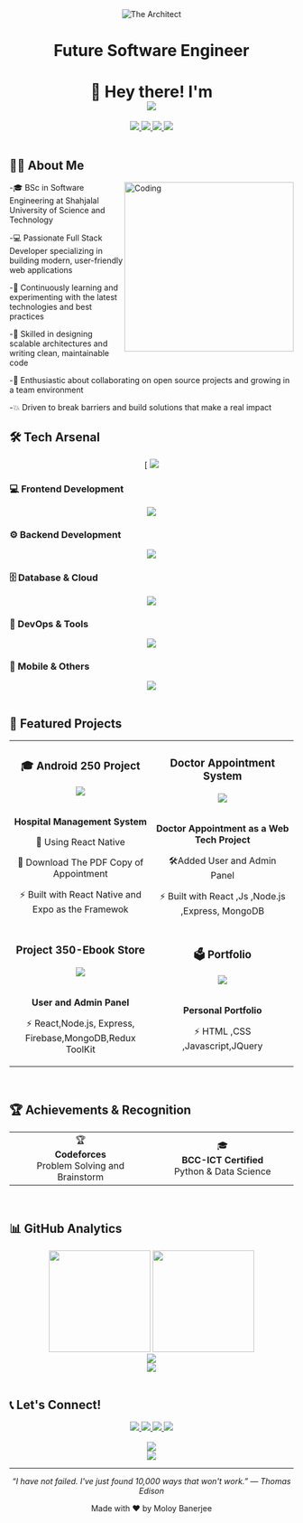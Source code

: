 <div align="center">
  <img src="https://media.giphy.com/media/l0MYt5jPR6QX5pnqM/giphy.gif" alt="The Architect" />
  <h1>Future Software Engineer</h1>
</div>

<h1 align="center">
  👋
  Hey there! I'm 
  <br/>
  <img src="https://readme-typing-svg.demolab.com?font=Righteous&size=28&duration=3000&pause=1000&color=0E7490&center=true&vCenter=true&width=450&lines=Moloy+Banerjee;Full+Stack+MERN+Developer;Open+Source+Contributor;Software+Engineer" />
</h1>

<div align="center">
   <a href="https://itsmoloy.github.io/Portfolio/">
     <img src="https://img.shields.io/badge/Portfolio-255E63?style=for-the-badge&logo=About.me&logoColor=white" />
  </a>
  <a href="mailto:moloy21@student.sust.edu">
    <img src="https://img.shields.io/badge/Gmail-D14836?style=for-the-badge&logo=gmail&logoColor=white" />
  </a>
  <a href="https://linkedin.com/in/Moloy_Banerjee/">
    <img src="https://img.shields.io/badge/LinkedIn-0077B5?style=for-the-badge&logo=linkedin&logoColor=white" />
  </a>
  <a href="https://github.com/ItsMoloy">
    <img src="https://img.shields.io/badge/GitHub-100000?style=for-the-badge&logo=github&logoColor=white" />
  </a>
</div>

<br/>

## 👨‍💻 About Me

<img align="right" alt="Coding" width="300" src="https://media.giphy.com/media/3o7TKU8RvQuomFfUUU/giphy.gif">

-🎓 BSc in Software Engineering at Shahjalal University of Science and Technology

-💻 Passionate Full Stack Developer specializing in building modern, user-friendly web applications

-🌱 Continuously learning and experimenting with the latest technologies and best practices

-🔧 Skilled in designing scalable architectures and writing clean, maintainable code

-🤝 Enthusiastic about collaborating on open source projects and growing in a team environment

-💥 Driven to break barriers and build solutions that make a real impact
<br/>

## 🛠️ Tech Arsenal

<div align="center">
 [ <img src="https://readme-typing-svg.demolab.com?font=Righteous&size=25&duration=2000&pause=500&color=F39C12&center=true&vCenter=true&width=1000&lines=Full+Stack+Developer+%7C+MERN+Specialist+%7C+Problem+Solver" />
</div>

### 💻 Frontend Development

<div align="center">
  <img src="https://skillicons.dev/icons?i=react,js,ts,html,css,tailwind,materialui,redux,bootstrap" />
</div>

### ⚙️ Backend Development

<div align="center">
  <img src="https://skillicons.dev/icons?i=nodejs,express,python,java,cpp,php,graphql" />
</div>

### 🗄️ Database & Cloud

<div align="center">
  <img src="https://skillicons.dev/icons?i=mongodb,mysql,firebase,supabase,cloudflare" />
</div>

### 🔧 DevOps & Tools

<div align="center">
  <img src="https://skillicons.dev/icons?i=git,github,vercel,vscode,postman,figma" />
</div>

### 📱 Mobile & Others

<div align="center">
  <img src="https://skillicons.dev/icons?i=androidstudio,flutter,dart,tensorflow,opencv,kotlin,React Native" />
</div>

<br/>

## 🚀 Featured Projects

<div align="center">
  <table>
    <tr>
      <td width="50%">
        <h3 align="center">🎓 Android 250 Project </h3>
        <div align="center">
          <a href="https://github.com/ItsMoloy/Android_250.git" target="_blank">
            <img src="https://img.shields.io/badge/Live-Demo-success?style=for-the-badge&logo=vercel" />
          </a>
          <br/><br/>
          <p><strong>Hospital Management System</strong></p>
          <p>🔐 Using React Native</p>
          <p>👥 Download The PDF Copy of Appointment</p>
          <p>⚡ Built with React Native and Expo as the Framewok</p>
        </div>
      </td>
      <td width="50%">
        <h3 align="center">Doctor Appointment System</h3>
        <div align="center">
          <a href="https://github.com/ItsMoloy/Doctor-Appointment-System.git" target="_blank">
            <img src="https://img.shields.io/badge/Live-Demo-success?style=for-the-badge&logo=vercel" />
          </a>
          <br/><br/>
          <p><strong>Doctor Appointment as a Web Tech Project</strong></p>
          <p>🛠️Added User and Admin Panel</p>
          <p>⚡ Built with React ,Js ,Node.js ,Express, MongoDB </p>
        </div>
      </td>
    </tr>
    <tr>
      <td width="50%">
        <h3 align="center">Project 350-Ebook Store</h3>
        <div align="center">
          <a href="https://github.com/ItsMoloy/Ebook-store" target="_blank">
            <img src="https://img.shields.io/badge/Source-Code-blue?style=for-the-badge&logo=github" />
          </a>
          <br/><br/>
          <p><strong>User and Admin Panel</strong></p>
          <p>⚡ React,Node.js, Express, Firebase,MongoDB,Redux ToolKit </p>
        </div>
      </td>
      <td width="50%">
        <h3 align="center">🗳️ Portfolio</h3>
        <div align="center">
          <a href="https://github.com/Amitsharma2468/Happy-Voting" target="_blank">
            <img src="https://img.shields.io/badge/Source-Code-blue?style=for-the-badge&logo=github" />
          </a>
          <br/><br/>
          <p><strong>Personal Portfolio</strong></p>
          <p>⚡ HTML ,CSS ,Javascript,JQuery</p>
        </div>
      </td>
    </tr>
  </table>
</div>

<br/>

## 🏆 Achievements & Recognition

<div align="center">
  <table>
    <tr>
      <td align="center" width="25%">
        🏆
        <br/><strong>Codeforces </strong>
        <br/>Problem Solving and Brainstorm
      </td>
      <td align="center" width="25%">
        🎓
        <br/><strong>BCC-ICT Certified</strong>
        <br/>Python & Data Science
      </td>
    </tr>
  </table>
</div>

<br/>

## 📊 GitHub Analytics

<div align="center">
  <img height="180em" src="https://github-readme-stats.vercel.app/api?username=ItsMoloy&show_icons=true&theme=tokyonight&include_all_commits=true&count_private=true"/>
  <img height="180em" src="https://github-readme-stats.vercel.app/api/top-langs/?username=ItsMoloy&layout=compact&langs_count=8&theme=tokyonight"/>
</div>

<div align="center">
  <img src="https://github-readme-streak-stats.herokuapp.com/?user=ItsMoloy&theme=tokyonight" />
</div>

<div align="center">
  <img src="https://github-readme-activity-graph.vercel.app/graph?username=ItsMoloy&theme=tokyo-night" />
</div>

<br/>

## 📞 Let's Connect!

<div align="center">
  <a href="https://itsmoloy.github.io/Portfolio/" target="_blank">
    <img src="https://img.shields.io/badge/🌐_Portfolio-FF6B6B?style=for-the-badge&logoColor=white" />
  </a>
  <a href="mailto:moloy21@student.sust.edu" target="_blank">
    <img src="https://img.shields.io/badge/📧_Email-4ECDC4?style=for-the-badge&logoColor=white" />
  </a>
  <a href="https://linkedin.com/in/Moloy_Banerjeet/" target="_blank">
    <img src="https://img.shields.io/badge/🔗_LinkedIn-45B7D1?style=for-the-badge&logoColor=white" />
  </a>
  <a href="https://github.com/ItsMoloy" target="_blank">
    <img src="https://img.shields.io/badge/💻_GitHub-96CEB4?style=for-the-badge&logoColor=white" />
  </a>
</div>

<br/>

<div align="center">
  <img src="https://quotes-github-readme.vercel.app/api?type=horizontal&theme=tokyonight" />
</div>

<div align="center">
  <img src="https://capsule-render.vercel.app/api?type=waving&color=gradient&customColorList=0,2,2,5,30&height=120&section=footer"/>
</div>

---

<div align="center">
  <p><em>“I have not failed. I've just found 10,000 ways that won't work.” — Thomas Edison</em></p>
  <p>Made with ❤️ by Moloy Banerjee</p>
</div>
